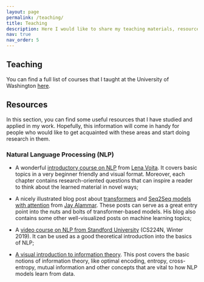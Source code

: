 ```yaml
---
layout: page
permalink: /teaching/
title: Teaching
description: Here I would like to share my teaching materials, resources, methods and tips that I collected and found useful during the course of my university studies and work experience
nav: true
nav_order: 5
---
```


## Teaching

You can find a full list of courses that I taught at the University of Washington [here](https://math.washington.edu/people/ravil-mussabayev).

## Resources

In this section, you can find some useful resources that I have studied and applied in my work. Hopefully, this information will come in handy for people who would like to get acquainted with these areas and start doing research in them.

### Natural Language Processing (NLP)

- A wonderful [introductory course on NLP](https://lena-voita.github.io/nlp_course.html) from [Lena Voita](https://lena-voita.github.io/). It covers basic topics in a very beginner friendly and visual format. Moreover, each chapter contains research-oriented questions that can inspire a reader to think about the learned material in novel ways;

- A nicely illustrated blog post about [transformers](https://jalammar.github.io/illustrated-transformer/) and [Seq2Seq models with attention](https://jalammar.github.io/visualizing-neural-machine-translation-mechanics-of-seq2seq-models-with-attention/) from [Jay Alammar](https://jalammar.github.io/). These posts can serve as a great entry point into the nuts and bolts of transformer-based models. His blog also contains some other well-visualized posts on machine learning topics;

- A [video course on NLP from Standford University](https://youtu.be/8rXD5-xhemo) (CS224N, Winter 2019). It can be used as a good theoretical introduction into the basics of NLP;

- [A visual introduction to information theory](https://colah.github.io/posts/2015-09-Visual-Information/). This post covers the basic notions of information theory, like optimal encoding, entropy, cross-entropy, mutual information and other concepts that are vital to how NLP models learn from data.
